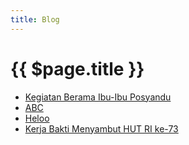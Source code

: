 ```yaml
---
title: Blog
---
```


# {{ $page.title }}

- [Kegiatan Berama Ibu-Ibu Posyandu](./kegiatan-berama-ibu-ibu-posyandu.md)
- [ABC](./abc.md)
- [Heloo](./helo.md)
- [Kerja Bakti Menyambut HUT RI ke-73](./kerja-bakti-menyambut-hut-ri.md)
